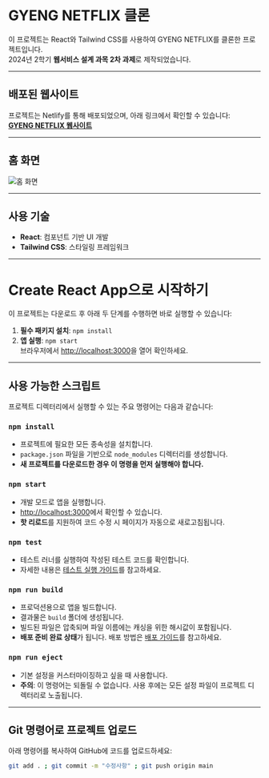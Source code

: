 # GYENG NETFLIX 클론

이 프로젝트는 React와 Tailwind CSS를 사용하여 GYENG NETFLIX를 클론한 프로젝트입니다.  
2024년 2학기 **웹서비스 설계 과목 2차 과제**로 제작되었습니다.

---

## 배포된 웹사이트

프로젝트는 Netlify를 통해 배포되었으며, 아래 링크에서 확인할 수 있습니다:  
**[GYENG NETFLIX 웹사이트](https://gyeong123.netlify.app)**

---

## 홈 화면

![홈 화면](./public/assert/banner.png)

---

## 사용 기술
- **React**: 컴포넌트 기반 UI 개발
- **Tailwind CSS**: 스타일링 프레임워크

---

# Create React App으로 시작하기

이 프로젝트는 다운로드 후 아래 두 단계를 수행하면 바로 실행할 수 있습니다:
1. **필수 패키지 설치**: `npm install`
2. **앱 실행**: `npm start`  
   브라우저에서 [http://localhost:3000](http://localhost:3000)을 열어 확인하세요.

---

## 사용 가능한 스크립트

프로젝트 디렉터리에서 실행할 수 있는 주요 명령어는 다음과 같습니다:

### `npm install`
- 프로젝트에 필요한 모든 종속성을 설치합니다.
- `package.json` 파일을 기반으로 `node_modules` 디렉터리를 생성합니다.
- **새 프로젝트를 다운로드한 경우 이 명령을 먼저 실행해야 합니다.**

### `npm start`
- 개발 모드로 앱을 실행합니다.
- [http://localhost:3000](http://localhost:3000)에서 확인할 수 있습니다.
- **핫 리로드**를 지원하여 코드 수정 시 페이지가 자동으로 새로고침됩니다.

### `npm test`
- 테스트 러너를 실행하여 작성된 테스트 코드를 확인합니다.
- 자세한 내용은 [테스트 실행 가이드](https://facebook.github.io/create-react-app/docs/running-tests)를 참고하세요.

### `npm run build`
- 프로덕션용으로 앱을 빌드합니다.
- 결과물은 `build` 폴더에 생성됩니다.
- 빌드된 파일은 압축되며 파일 이름에는 캐싱을 위한 해시값이 포함됩니다.
- **배포 준비 완료 상태**가 됩니다. 배포 방법은 [배포 가이드](https://facebook.github.io/create-react-app/docs/deployment)를 참고하세요.

### `npm run eject`
- 기본 설정을 커스터마이징하고 싶을 때 사용합니다.
- **주의**: 이 명령어는 되돌릴 수 없습니다. 사용 후에는 모든 설정 파일이 프로젝트 디렉터리로 노출됩니다.

---

## Git 명령어로 프로젝트 업로드

아래 명령어를 복사하여 GitHub에 코드를 업로드하세요:
```bash
git add . ; git commit -m "수정사항" ; git push origin main
